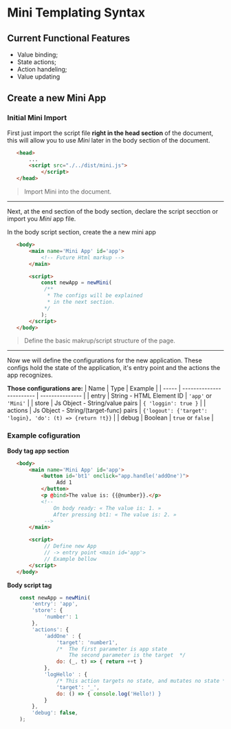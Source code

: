 # Mini Templating Syntax

## Current Functional Features

- Value binding;
- State actions;
- Action handeling;
- Value updating

## Create a new Mini App

### **Initial Mini Import**

First just import the script file **right in the head section**
of the document, this will allow you to use _Mini_ later in the body
section of the document.

```HTML
   <head>
       ...
       <script src="./../dist/mini.js">
           </script>
   </head>
```

> Import Mini into the document.

---

Next, at the end section of the body section, declare the script
secction or import you _Mini_ app file.

In the body script section, create the a new mini app

```HTML
   <body>
       <main name='Mini App' id='app'>
           <!-- Future Html markup -->
       </main>

       <script>
           const newApp = newMini(
            /**
             * The configs will be explained
             * in the next section.
            */
           );
       </script>
   </body>
```

> Define the basic makrup/script structure of the page.

---

Now we will define the configurations for the new application.
These configs hold the state of the application, it's entry point and the actions the app recognizes.

**Those configurations are:**
| Name | Type | Example |
| ----- | ------------------------ | --------------- |
| entry | String - HTML Element ID | `'app'` or `'Mini'` |
| store | Js Object - String/value pairs | `{ 'loggin': true }` |
| actions | Js Object - String/(target-func) pairs | `{'logout': {'target': 'login}, 'do': (t) => {return !t}}` |
| debug | Boolean | `true` or `false` |

### **Example cofiguration**

**Body tag app section**

```HTML
   <body>
       <main name='Mini App' id='app'>
           <button id='bt1' onclick="app.handle('addOne')">
                Add 1
           </button>
           <p @bind>The value is: {{@number}}.</p>
           <!--
               On body ready: « The value is: 1. »
               After pressing bt1: « The value is: 2. »
            -->
       </main>

       <script>
            // Define new App
            // -> entry point <main id='app'>
            // Example bellow
       </script>
   </body>
```

**Body script tag**

```JavaScript
    const newApp = newMini(
        'entry': 'app',
        'store': {
            'number': 1
        },
        'actions': {
            'addOne' : {
                'target': 'number1',
                /*  The first parameter is app state
                    The second parameter is the target  */
                do: (_, t) => { return ++t }
            },
            'logHello' : {
                /* This action targets no state, and mutates no state */
                'target': '_',
                do: () => { console.log('Hello!) }
            }
        },
        'debug': false,
    );
```
